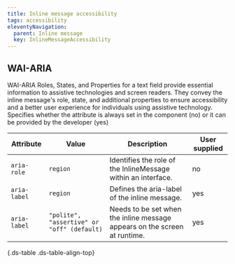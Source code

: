 ```yaml
---
title: Inline message accessibility
tags: accessibility
eleventyNavigation:
  parent: Inline message
  key: InlineMessageAccessibility
---
```


<section>

## WAI-ARIA
WAI-ARIA Roles, States, and Properties for a text field provide essential information to assistive technologies and screen readers. They convey the inline message's role, state, and additional properties to ensure accessibility and a better user experience for individuals using assistive technology.
<sl-tooltip id="tooltip1">Specifies whether the attribute is always set in the component (no) or it can be provided by the developer (yes)</sl-tooltip>

<div class="ds-table-wrapper">
  
|Attribute | Value | Description | User supplied <sl-icon name="info" aria-describedby="tooltip1" size="md"></sl-icon> |
|-|-|-|-|
|`aria-role`|`region`|Identifies the role of the InlineMessage within an interface.|no|
|`aria-label`	|`region`|Defines the aria-label of the inline message. |yes|
|`aria-label`|`"polite", "assertive" or "off" (default)`|Needs to be set when the inline message appears on the screen at runtime.|yes|

{.ds-table .ds-table-align-top}

</div>


</section>
